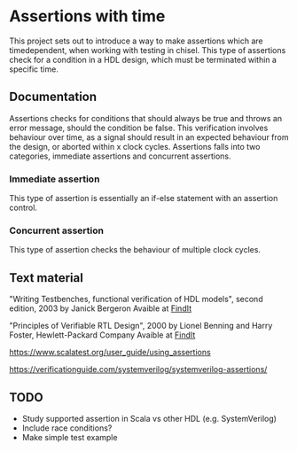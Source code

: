 # Assertions with time
This project sets out to introduce a way to make assertions which are timedependent, when working with testing in chisel. This type of assertions check for a condition in a HDL design, which must be terminated within a specific time.

## Documentation
Assertions checks for conditions that should always be true and throws an error message, should the condition be false. This verification involves behaviour over time, as a signal should result in an expected behaviour from the design, or aborted within x clock cycles.
Assertions falls into two categories, immediate assertions and concurrent assertions.

### Immediate assertion
This type of assertion is essentially an if-else statement with an assertion control.

### Concurrent assertion
This type of assertion checks the behaviour of multiple clock cycles. 

## Text material
"Writing Testbenches, functional verification of HDL models", second edition, 2003
by Janick Bergeron
Avaible at [FindIt](https://findit.dtu.dk/en/catalog/2441606068)

"Principles of Verifiable RTL Design", 2000
by Lionel Benning and Harry Foster, Hewlett-Packard Company
Avaible at [FindIt](https://findit.dtu.dk/en/catalog/2441585758)

https://www.scalatest.org/user_guide/using_assertions

https://verificationguide.com/systemverilog/systemverilog-assertions/ 

## TODO
- Study supported assertion in Scala vs other HDL (e.g. SystemVerilog)
- Include race conditions?
- Make simple test example
